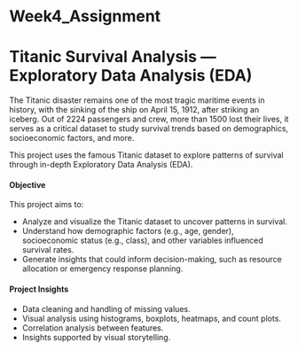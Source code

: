 # Week4_Assignment
<H1>Titanic Survival Analysis — Exploratory Data Analysis (EDA)</H1>
<P>The Titanic disaster remains one of the most tragic maritime events in history, with the sinking of the ship on April 15, 1912, after striking an iceberg. Out of 2224 passengers and crew, more than 1500 lost their lives, it serves as a critical dataset to study survival trends based on demographics, socioeconomic factors, and more.

This project uses the famous Titanic dataset to explore patterns of survival through in-depth Exploratory Data Analysis (EDA).

</P>
<H4>Objective</H4>
This project aims to:
<UL>
<LI>Analyze and visualize the Titanic dataset to uncover patterns in survival.</LI>

<LI>Understand how demographic factors (e.g., age, gender), socioeconomic status (e.g., class), and other variables influenced survival rates.</LI>

<LI>Generate insights that could inform decision-making, such as resource allocation or emergency response planning.</LI>
</UL>

<H4>Project Insights</H4>

<UL>
<LI>Data cleaning and handling of missing values.</LI>

<LI>Visual analysis using histograms, boxplots, heatmaps, and count plots.</LI>

<LI>Correlation analysis between features.</LI>

<LI>Insights supported by visual storytelling.</LI>
</UL>


